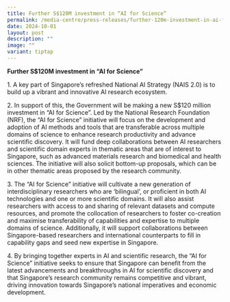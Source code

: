```yaml
---
title: Further S$120M investment in “AI for Science”
permalink: /media-centre/press-releases/further-120m-investment-in-ai-for-science/
date: 2024-10-01
layout: post
description: ""
image: ""
variant: tiptap
---
```

<p><strong>Further S$120M investment in “AI for Science”</strong>
</p>
<p>1. A key part of Singapore’s refreshed National AI Strategy (NAIS 2.0)
is to build up a vibrant and innovative AI research ecosystem.</p>
<p>2. In support of this, the Government will be making a new S$120 million
investment in “AI for Science”. Led by the National Research Foundation
(NRF), the “AI for Science” initiative will focus on the development and
adoption of AI methods and tools that are transferable across multiple
domains of science to enhance research productivity and advance scientific
discovery. It will fund deep collaborations between AI researchers and
scientific domain experts in thematic areas that are of interest to Singapore,
such as advanced materials research and biomedical and health sciences.
The initiative will also solicit bottom-up proposals, which can be in other
thematic areas proposed by the research community.</p>
<p>3. The “AI for Science” initiative will cultivate a new generation of
interdisciplinary researchers who are ‘bilingual’, or proficient in both
AI technologies and one or more scientific domains. It will also assist
researchers with access to and sharing of relevant datasets and compute
resources, and promote the collocation of researchers to foster co-creation
and maximise transferability of capabilities and expertise to multiple
domains of science. Additionally, it will support collaborations between
Singapore-based researchers and international counterparts to fill in capability
gaps and seed new expertise in Singapore.</p>
<p>4. By bringing together experts in AI and scientific research, the “AI
for Science” initiative seeks to ensure that Singapore can benefit from
the latest advancements and breakthroughs in AI for scientific discovery
and that Singapore’s research community remains competitive and vibrant,
driving innovation towards Singapore’s national imperatives and economic
development.</p>